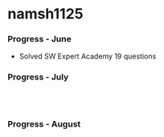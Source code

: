 # namsh1125

### Progress - June
- Solved SW Expert Academy 19 questions

### Progress - July
<br><br>


### Progress - August


